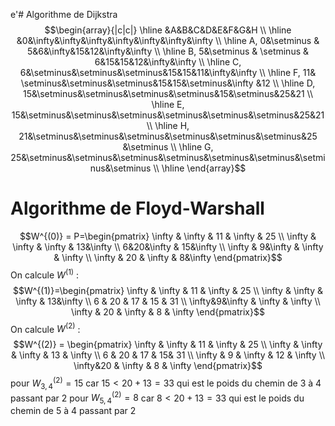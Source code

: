 e'# Algorithme de Dijkstra
$$\begin{array}{|c|c|} \hline
&A&B&C&D&E&F&G&H \\ \hline
&0&\infty&\infty&\infty&\infty&\infty&\infty&\infty  \\ \hline 
A, 0&\setminus & 5&6&\infty&15&12&\infty&\infty \\ \hline
B, 5&\setminus & \setminus & 6&15&15&12&\infty&\infty \\ \hline
C, 6&\setminus&\setminus&\setminus&15&15&11&\infty&\infty \\ \hline
F, 11& \setminus&\setminus&\setminus&15&15&\setminus&\infty &12 \\ \hline
D, 15&\setminus&\setminus&\setminus&\setminus&15&\setminus&25&21 \\ \hline
E, 15&\setminus&\setminus&\setminus&\setminus&\setminus&\setminus&25&21 \\ \hline
H, 21&\setminus&\setminus&\setminus&\setminus&\setminus&\setminus&25 &\setminus \\ \hline
G, 25&\setminus&\setminus&\setminus&\setminus&\setminus&\setminus&\setminus&\setminus
 \\
\hline
\end{array}$$
# Algorithme de Floyd-Warshall
$$W^{(0)} = P=\begin{pmatrix}
\infty & \infty & 11 & \infty & 25 \\
\infty & \infty & \infty & 13&\infty   \\
6&20&\infty & 15&\infty  \\
\infty & 9&\infty & \infty & \infty  \\
\infty & 20 & \infty & 8&\infty
\end{pmatrix}$$
On calcule $W^{(1)}$ : 
$$W^{(1)}=\begin{pmatrix}
\infty & \infty & 11 & \infty & 25 \\
\infty & \infty & \infty & 13&\infty \\
6 & 20 & 17 & 15 & 31 \\
\infty&9&\infty & \infty  & \infty \\
\infty & 20 & \infty & 8 & \infty
\end{pmatrix}$$
On calcule $W^{(2)}$ : 
$$W^{(2)} = \begin{pmatrix}
\infty & \infty & 11 & \infty & 25 \\
\infty & \infty & \infty & 13 & \infty \\
6 & 20 & 17 & 15& 31 \\
\infty & 9 & \infty & 12 & \infty \\
\infty&20 & \infty & 8 & \infty
\end{pmatrix}$$
pour $W_{3, 4}^{(2)} = 15$ car $15 < 20 + 13 = 33$ qui est le poids du chemin de $3$ à $4$ passant par $2$ 
pour $W^{(2)}_{5, 4} = 8$ car $8 < 20+13 = 33$ qui est le poids du chemin de $5$ à $4$ passant par $2$


